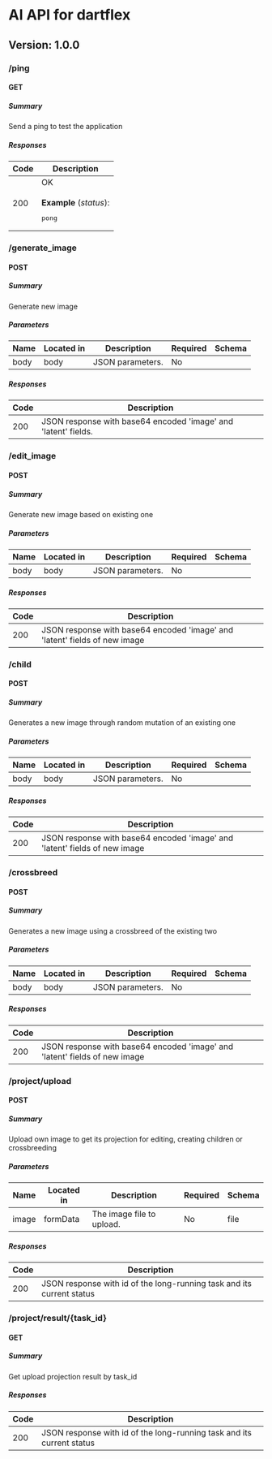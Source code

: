 # AI API for dartflex
## Version: 1.0.0

### /ping

#### GET
##### Summary

Send a ping to test the application

##### Responses

| Code | Description |
| ---- | ----------- |
| 200 | OK<br><br>**Example** (*status*):<br><pre>pong</pre> |

### /generate_image

#### POST
##### Summary

Generate new image

##### Parameters

| Name | Located in | Description | Required | Schema |
| ---- | ---------- | ----------- | -------- | ---- |
| body | body | JSON parameters. | No |  |

##### Responses

| Code | Description |
| ---- | ----------- |
| 200 | JSON response with base64 encoded 'image' and 'latent' fields. |

### /edit_image

#### POST
##### Summary

Generate new image based on existing one

##### Parameters

| Name | Located in | Description | Required | Schema |
| ---- | ---------- | ----------- | -------- | ---- |
| body | body | JSON parameters. | No |  |

##### Responses

| Code | Description |
| ---- | ----------- |
| 200 | JSON response with base64 encoded 'image' and 'latent' fields of new image |

### /child

#### POST
##### Summary

Generates a new image through random mutation of an existing one

##### Parameters

| Name | Located in | Description | Required | Schema |
| ---- | ---------- | ----------- | -------- | ---- |
| body | body | JSON parameters. | No |  |

##### Responses

| Code | Description |
| ---- | ----------- |
| 200 | JSON response with base64 encoded 'image' and 'latent' fields of new image |

### /crossbreed

#### POST
##### Summary

Generates a new image using a crossbreed of the existing two

##### Parameters

| Name | Located in | Description | Required | Schema |
| ---- | ---------- | ----------- | -------- | ---- |
| body | body | JSON parameters. | No |  |

##### Responses

| Code | Description |
| ---- | ----------- |
| 200 | JSON response with base64 encoded 'image' and 'latent' fields of new image |

### /project/upload

#### POST
##### Summary

Upload own image to get its projection for editing, creating children or crossbreeding

##### Parameters

| Name | Located in | Description | Required | Schema |
| ---- | ---------- | ----------- | -------- | ---- |
| image | formData | The image file to upload. | No | file |

##### Responses

| Code | Description |
| ---- | ----------- |
| 200 | JSON response with id of the long-running task and its current status |

### /project/result/{task_id}

#### GET
##### Summary

Get upload projection result by task_id

##### Responses

| Code | Description |
| ---- | ----------- |
| 200 | JSON response with id of the long-running task and its current status |
